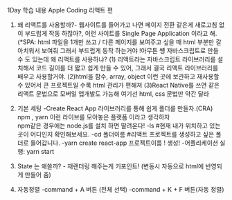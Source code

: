 1Day 학습 내용
Apple Coding 리액트 편

1. 왜 리액트를 사용할까?- 웹사이트를 들어가고 나면 페이지 전환 같은게 새로고침 없이 부드럽게 작동 하잖아?, 이런 사이트를 Single Page Application 이라고 해.(*SPA: html 파일을 1개만 쓰고 / 다른 페이지를 보여주고 싶을 때 html 부분만 갈아치워서 보여줘 그래서 부드럽게 동작 하는거야 !아무튼 썡 자바스크립트로 만들 수 도 있는데 왜 리액트를 사용하냐?  (1) 리액트라는 자바스크립트 라이브러리를 설치해서 코드 길이를 더 짧고 쉽게 만들 수 있어,   그래서 결국 리액트 라이브러리를 배우고 사용할거야.  (2)html을 함수, array, object 이런 곳에 보관하고 재사용할 수 있어서 큰 프로젝트일 수록 html 관리가 편해져  (3)React Native를 쓰면 같은 리액트 문법으로 모버일 앱개발도 가능해 여기선 html, css 문법만 약간 달라

2. 기본 세팅
      -Create React App 라이브러리를 통해 쉽게 폴더를 만들자.(CRA)
	npm , yarn 이런 라이브를 모아놓은 플랫폼 이라고 생각하자  
	npm같은 경우에는 node.js를 설치 하면 딸려온다!	-ls #현재 내가 위치하고 있는 곳이 어디인지 확인해보세요.
	-cd 폴더이름 #리액트 프로젝트를 생성하고 싶은 폴더로 들어갑니다. 
	-yarn create react-app 프로젝트이름 !    생성!
	-어플리케이션 실행: yarn start

  3. State 는 왜쓸까?
	- 재랜더링 해주는게 키포인트! (변동시 자동으로 html에 반영되게 만들어 줌)

  4. 자동정렬
	-command + A 버튼	(전체 선택)	-command + K + F 버튼(자동 정렬)


